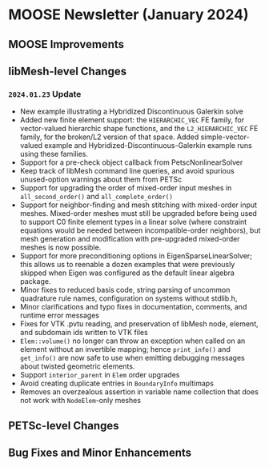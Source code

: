 # MOOSE Newsletter (January 2024)

## MOOSE Improvements

## libMesh-level Changes

### `2024.01.23` Update

- New example illustrating a Hybridized Discontinuous Galerkin solve
- Added new finite element support: the `HIERARCHIC_VEC` FE family,
  for vector-valued hierarchic shape functions, and the
  `L2_HIERARCHIC_VEC` FE family, for the broken/L2 version of that
  space.  Added simple-vector-valued example and
  Hybridized-Discontinuous-Galerkin example runs using these families.
- Support for a pre-check object callback from PetscNonlinearSolver
- Keep track of libMesh command line queries, and avoid spurious
  unused-option warnings about them from PETSc
- Support for upgrading the order of mixed-order input meshes in
  `all_second_order()` and `all_complete_order()`
- Support for neighbor-finding and mesh stitching with mixed-order
  input meshes.  Mixed-order meshes must still be upgraded before
  being used to support C0 finite element types in a linear solve
  (where constraint equations would be needed between
  incompatible-order neighbors), but mesh generation and modification
  with pre-upgraded mixed-order meshes is now possible.
- Support for more preconditioning options in EigenSparseLinearSolver;
  this allows us to reenable a dozen examples that were previously
  skipped when Eigen was configured as the default linear algebra
  package.
- Minor fixes to reduced basis code, string parsing of uncommon
  quadrature rule names, configuration on systems without stdlib.h,
- Minor clarifications and typo fixes in documentation, comments, and
  runtime error messages
- Fixes for VTK .pvtu reading, and preservation of libMesh node, element,
  and subdomain ids written to VTK files
- `Elem::volume()` no longer can throw an exception when called on an
  element without an invertible mapping; hence `print_info()` and
  `get_info()` are now safe to use when emitting debugging messages about
  twisted geometric elements.
- Support `interior_parent` in `Elem` order upgrades
- Avoid creating duplicate entries in `BoundaryInfo` multimaps
- Removes an overzealous assertion in variable name collection that
  does not work with `NodeElem`-only meshes

## PETSc-level Changes

## Bug Fixes and Minor Enhancements

